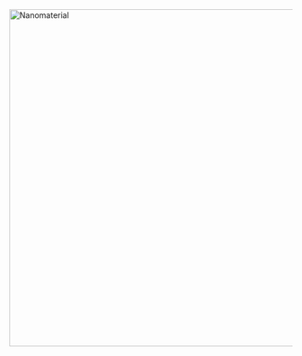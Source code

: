  <img src="https://github.com/Ayush-Kumar-45/Orchids_Ayush_Kumar_2/raw/main/experiment/images/nanomaterial.png" alt="Nanomaterial" width="600px" />
